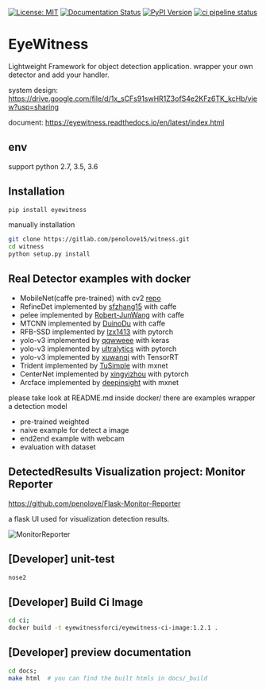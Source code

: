 [![License: MIT](https://img.shields.io/badge/License-MIT-yellow.svg)](https://opensource.org/licenses/MIT)
[![Documentation Status](https://readthedocs.org/projects/eyewitness/badge/?version=latest)](https://eyewitness.readthedocs.io/)
[![PyPI Version](https://img.shields.io/pypi/v/eyewitness.svg)](https://pypi.org/project/eyewitness)
[![ci pipeline status](https://gitlab.com/penolove15/witness/badges/master/pipeline.svg)](https://gitlab.com/penolove15/witness/pipelines)



# EyeWitness
Lightweight Framework for object detection application.
wrapper your own detector and add your handler.

system design:
https://drive.google.com/file/d/1x_sCFs91swHR1Z3ofS4e2KFz6TK_kcHb/view?usp=sharing


document:
https://eyewitness.readthedocs.io/en/latest/index.html


## env
support python 2.7, 3.5, 3.6


## Installation
```bash
pip install eyewitness
```

manually installation
```bash
git clone https://gitlab.com/penolove15/witness.git
cd witness
python setup.py install
```

## Real Detector examples with docker
- MobileNet(caffe pre-trained) with cv2 [repo](https://github.com/penolove/cv2-object-detector)
- RefineDet implemented by [sfzhang15](https://github.com/sfzhang15/RefineDet) with caffe
- pelee implemented by [Robert-JunWang](https://github.com/Robert-JunWang/Pelee) with caffe
- MTCNN implemented by [DuinoDu](https://github.com/DuinoDu/mtcnn) with caffe
- RFB-SSD implemented by [lzx1413](https://github.com/lzx1413/PytorchSSD) with pytorch
- yolo-v3 implemented by [qqwweee](https://github.com/qqwweee/keras-yolo3) with keras
- yolo-v3 implemented by [ultralytics](https://github.com/ultralytics/yolov3) with pytorch
- yolo-v3 implemented by [xuwanqi](https://github.com/xuwanqi/yolov3-tensorrt) with TensorRT
- Trident implemented by [TuSimple](https://github.com/TuSimple/simpledet) with mxnet
- CenterNet implemented by [xingyizhou](https://github.com/xingyizhou/CenterNet) with pytorch
- Arcface implemented by [deepinsight](https://github.com/deepinsight/insightface) with mxnet

please take look at README.md inside docker/
there are examples wrapper a detection model
- pre-trained weighted
- naive example for detect a image
- end2end example with webcam
- evaluation with dataset


## DetectedResults Visualization project: Monitor Reporter
https://github.com/penolove/Flask-Monitor-Reporter

a flask UI used for visualization detection results.

![MonitorReporter](examples/MonitorReporter.png)


## [Developer] unit-test
```bash
nose2
```


## [Developer] Build Ci Image
```bash
cd ci;
docker build -t eyewitnessforci/eyewitness-ci-image:1.2.1 .
```

## [Developer] preview documentation
```bash
cd docs;
make html  # you can find the built htmls in docs/_build
```
